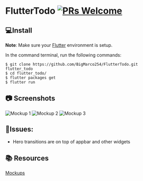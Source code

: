 # FlutterTodo  [![PRs Welcome](https://img.shields.io/badge/PRs-welcome-brightgreen.svg?style=flat-square)](http://makeapullrequest.com)

## 💻Install
**Note**: Make sure your [Flutter](https://flutter.dev) environment is setup.


In the command terminal, run the following commands:

    $ git clone https://github.com/BigMarco254/FlutterTodo.git flutter_todo
    $ cd flutter_todo/
    $ flutter packages get
    $ flutter run

## 📷 Screenshots
![Mockup 1](https://github.com/BigMarco254/FlutterTodo/raw/master/mockups/mockup-1.jpeg)
![Mockup 2](https://github.com/BigMarco254/FlutterTodo/raw/master/mockups/mockup-2.jpeg)
![Mockup 3](https://github.com/BigMarco254/FlutterTodo/raw/master/mockups/mockup-3.jpeg)

## 🤔Issues:
 * Hero transitions are on top of appbar and other widgets

## 📚 Resources
[Mockups](https://shotsnapp.com)